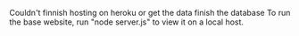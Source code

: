 Couldn't finnish hosting on heroku or get the data finish the database
To run the base website, run "node server.js" to view it on a local host.
